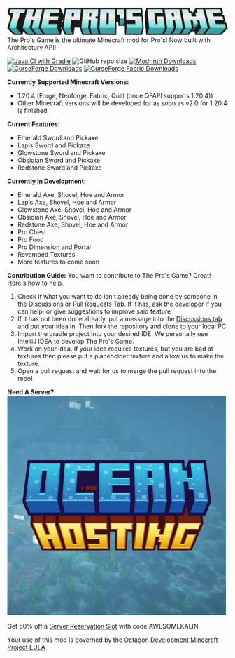 ﻿![The Pro's Game logo](https://raw.githubusercontent.com/Octagon-Modding/the-pros-game/master/logo/No%20Edition.png)
The Pro's Game is the ultimate Minecraft mod for Pro's! Now built with Architectury API!

[![Java CI with Gradle](https://github.com/Octagon-Modding/the-pros-game/actions/workflows/gradle.yml/badge.svg)](https://github.com/Octagon-Modding/the-pros-game/actions/workflows/gradle.yml) ![GitHub repo size](https://img.shields.io/github/repo-size/Octagon-Modding/the-pros-game) [![Modrinth Downloads](https://img.shields.io/modrinth/dt/OXg8Snlh?logo=modrinth&label=Modrinth%20Downloads&color=green)](https://modrinth.com/mod/the-pros-game)
 [![CurseForge Downloads](https://img.shields.io/curseforge/dt/319180?logo=curseforge&logoColor=black&label=Forge%20Downloads&labelColor=cc7000&color=blue)](https://legacy.curseforge.com/minecraft/mc-mods/pro-mod) [![CurseForge Fabric Downloads](https://img.shields.io/curseforge/dt/946107?logo=curseforge&logoColor=black&label=Fabric%20Downloads&labelColor=cc7000&color=blue)](https://legacy.curseforge.com/minecraft/mc-mods/the-pros-game-fabric)



**Currently Supported Minecraft Versions:**

 - 1.20.4 (Forge, Neoforge, Fabric, Quilt (once QFAPI supports 1.20.4))
 - Other Minecraft versions will be developed for as soon as v2.0 for 1.20.4 is finished

**Current Features:**

 - Emerald Sword and Pickaxe
 - Lapis Sword and Pickaxe
 - Glowstone Sword and Pickaxe
 - Obsidian Sword and Pickaxe
 - Redstone Sword and Pickaxe

**Currently In Development:**

 - Emerald Axe, Shovel, Hoe and Armor
 - Lapis Axe, Shovel, Hoe and Armor
 - Glowstone Axe, Shovel, Hoe and Armor
 - Obsidian Axe, Shovel, Hoe and Armor
 - Redstone Axe, Shovel, Hoe and Armor
 - Pro Chest
 - Pro Food
 - Pro Dimension and Portal
 - Revamped Textures
 - More features to come soon

**Contribution Guide:**
You want to contribute to The Pro's Game? Great! Here's how to help.
1. Check if what you want to do isn't already being done by someone in the Discussions or Pull Requests Tab. If it has, ask the developer if you can help, or give suggestions to improve said feature
2. If it has not been done already, put a message into the [Discussions tab](https://github.com/Octagon-Modding/the-pros-game/discussions/categories/working-on) and put your idea in. Then fork the repository and clone to your local PC
3. Import the gradle project into your desired IDE. We personally use IntelliJ IDEA to develop The Pro's Game.
4. Work on your idea. If your idea requires textures, but you are bad at textures then please put a placeholder texture and allow us to make the texture.
5. Open a pull request and wait for us to merge the pull request into the repo!

**Need A Server?**
[![Ocean Hosting](https://raw.githubusercontent.com/Octagon-Modding/the-pros-game/master/logo/OceanHostingLOGO.webp)](https://www.ocean-hosting.top)

Get 50% off a [Server Reservation Slot](https://store.ocean-hosting.top/package/1227281) with code AWESOMEKALIN

Your use of this mod is governed by the [Octagon Development Minecraft Project EULA](https://gist.github.com/AwesomeKalin/4782e5c8974af7241a5e3aa9b57da7b3)
